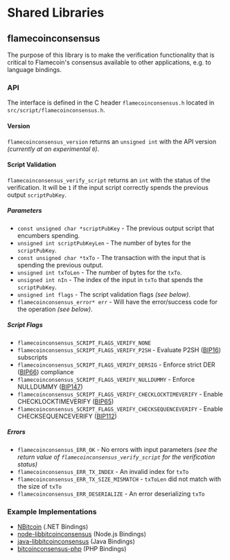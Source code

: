 Shared Libraries
================

## flamecoinconsensus

The purpose of this library is to make the verification functionality that is critical to Flamecoin's consensus available to other applications, e.g. to language bindings.

### API

The interface is defined in the C header `flamecoinconsensus.h` located in  `src/script/flamecoinconsensus.h`.

#### Version

`flamecoinconsensus_version` returns an `unsigned int` with the API version *(currently at an experimental `0`)*.

#### Script Validation

`flamecoinconsensus_verify_script` returns an `int` with the status of the verification. It will be `1` if the input script correctly spends the previous output `scriptPubKey`.

##### Parameters
- `const unsigned char *scriptPubKey` - The previous output script that encumbers spending.
- `unsigned int scriptPubKeyLen` - The number of bytes for the `scriptPubKey`.
- `const unsigned char *txTo` - The transaction with the input that is spending the previous output.
- `unsigned int txToLen` - The number of bytes for the `txTo`.
- `unsigned int nIn` - The index of the input in `txTo` that spends the `scriptPubKey`.
- `unsigned int flags` - The script validation flags *(see below)*.
- `flamecoinconsensus_error* err` - Will have the error/success code for the operation *(see below)*.

##### Script Flags
- `flamecoinconsensus_SCRIPT_FLAGS_VERIFY_NONE`
- `flamecoinconsensus_SCRIPT_FLAGS_VERIFY_P2SH` - Evaluate P2SH ([BIP16](https://github.com/bitcoin/bips/blob/master/bip-0016.mediawiki)) subscripts
- `flamecoinconsensus_SCRIPT_FLAGS_VERIFY_DERSIG` - Enforce strict DER ([BIP66](https://github.com/bitcoin/bips/blob/master/bip-0066.mediawiki)) compliance
- `flamecoinconsensus_SCRIPT_FLAGS_VERIFY_NULLDUMMY` - Enforce NULLDUMMY ([BIP147](https://github.com/bitcoin/bips/blob/master/bip-0147.mediawiki))
- `flamecoinconsensus_SCRIPT_FLAGS_VERIFY_CHECKLOCKTIMEVERIFY` - Enable CHECKLOCKTIMEVERIFY ([BIP65](https://github.com/bitcoin/bips/blob/master/bip-0065.mediawiki))
- `flamecoinconsensus_SCRIPT_FLAGS_VERIFY_CHECKSEQUENCEVERIFY` - Enable CHECKSEQUENCEVERIFY ([BIP112](https://github.com/bitcoin/bips/blob/master/bip-0112.mediawiki))

##### Errors
- `flamecoinconsensus_ERR_OK` - No errors with input parameters *(see the return value of `flamecoinconsensus_verify_script` for the verification status)*
- `flamecoinconsensus_ERR_TX_INDEX` - An invalid index for `txTo`
- `flamecoinconsensus_ERR_TX_SIZE_MISMATCH` - `txToLen` did not match with the size of `txTo`
- `flamecoinconsensus_ERR_DESERIALIZE` - An error deserializing `txTo`

### Example Implementations
- [NBitcoin](https://github.com/NicolasDorier/NBitcoin/blob/master/NBitcoin/Script.cs#L814) (.NET Bindings)
- [node-libbitcoinconsensus](https://github.com/bitpay/node-libbitcoinconsensus) (Node.js Bindings)
- [java-libbitcoinconsensus](https://github.com/dexX7/java-libbitcoinconsensus) (Java Bindings)
- [bitcoinconsensus-php](https://github.com/Bit-Wasp/bitcoinconsensus-php) (PHP Bindings)
